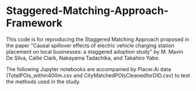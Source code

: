 # Staggered-Matching-Approach-Framework
This code is for reproducing the Staggered Matching Approach proposed in the paper "Causal spillover effects of electric vehicle charging station placement on local businesses: a staggered adoption study" by M. Mavin De Silva, Callie Clark, Nakayama Tadachika, and Takahiro Yabe.

The following Jupyter notebooks are accompanied by Placer.Ai data (TotalPOIs_within400m.csv and CityMatchedPOIsCleanedforDID.csv) to test the methods used in the study.




